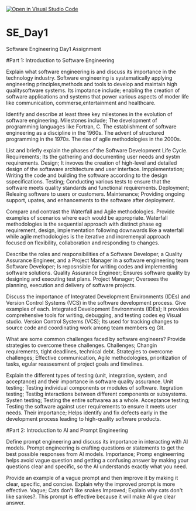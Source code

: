 [![Open in Visual Studio Code](https://classroom.github.com/assets/open-in-vscode-2e0aaae1b6195c2367325f4f02e2d04e9abb55f0b24a779b69b11b9e10269abc.svg)](https://classroom.github.com/online_ide?assignment_repo_id=15605288&assignment_repo_type=AssignmentRepo)
# SE_Day1
Software Engineering Day1 Assignment

#Part 1: Introduction to Software Engineering

Explain what software engineering is and discuss its importance in the technology industry.
Software engineering is systematically applying engineering principles,methods and tools to develop and maintain high qualitysoftware systems.
Its impotance include; enabling the creation of software applications and systems that power various aspects of moder life like communication, commerse,entertainment and healthcare.

Identify and describe at least three key milestones in the evolution of software engineering.
Milestones include;
The development of programming languages like Fortran, C.
The establishment of software engineering as a discipline in the 1960s.
The advent of structured programming in the 1970s.
The rise of agile methodologies in the 2000s.

List and briefly explain the phases of the Software Development Life Cycle.
Requirements; Its the gathering and documenting user needs and systm requirements.
Design; It invoves the creation of high-level and detailed design of the softaware architecture and user interface.
Impplementation; Writing the code and building the software according to the design sspecifications.
Testing; Conducting various tests to ensure that the software meets quality standards and functional requirements.
Deployment; Releaing software to users or customers.
Maintenance; Providing ongoing support, upates, and enhancements to the software after deployment.

Compare and contrast the Waterfall and Agile methodologies. Provide examples of scenarios where each would be appropriate.
Waterfall methodologies is the sequential approach with distinct phase eg requirement, design, implementation following downwards like a waterfall while agile methodologies is the iterative and incremenyal approach focused on flexibility, collaboration and responding to changes.

Describe the roles and responsibilities of a Software Developer, a Quality Assurance Engineer, and a Project Manager in a software engineering team
Software Developer; Is reposnsible for writing codes and implementing software solutions.
Quality Assurance Engineer; Ensures software quality by designing and executing test plans.
Project Manager; Oversees the planning, execution  and delivery of software projects. 

Discuss the importance of Integrated Development Environments (IDEs) and Version Control Systems (VCS) in the software development process. Give examples of each.
Integrated Development Environments (IDEs); It provides comprehensive tools for writing, debugging, and testing codes eg Visual studio.
Version Control Systems (VCS); Its used for tracking changes to source code and coordinating work among team members eg Git.

What are some common challenges faced by software engineers? Provide strategies to overcome these challenges.
Challenges; Changin requirements, tight deadlines, technical debt.
Strategies to overcome challenges; Effective communication, Agile methodologies, prioritization of tasks, egular reassesment of project goals and timelines.

Explain the different types of testing (unit, integration, system, and acceptance) and their importance in software quality assurance.
Unit testing; Testing individual components or modules of software.
Itegration testing; Testibg interactions between different components or subsystems.
Systen testing; Testing the entire softwarea as a whole.
Acceptance testing; Testing the software against user requirements to ensure it meets user needs.
Their importance; Helps identify and fix defects early in the development process leading to high-quality software products.

#Part 2: Introduction to AI and Prompt Engineering


Define prompt engineering and discuss its importance in interacting with AI models.
Prompt engineering is crafting questions or statements to get the best possible responses from AI models. 
Importance; Promp engineerring helps avoid vague question and getting a confusing answer by making your questions clear and specific, so the AI understands exactly what you need.

Provide an example of a vague prompt and then improve it by making it clear, specific, and concise. Explain why the improved prompt is more effective. 
Vague; Cats don't like snakes
Improved; Explain why cats don't like sankes?. This prompt is effective because it will make AI gve clear answer.
